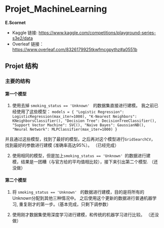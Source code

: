 # Projet_MachineLearning 
**E.Scornet**

- Kaggle 链接: https://www.kaggle.com/competitions/playground-series-s3e2/data
- Overleaf 链接：https://www.overleaf.com/8326179925tkwfmcgpythz#a0551b

## Projet 结构

### 主要的结构
#### 第一个模型
1. 使用去掉 `smoking_status == 'Unknown' ` 的数据集直接进行建模。 我之前已经使用了这些模型：
`models = {
    "Logistic Regression": LogisticRegression(max_iter=1000),
    "K-Nearest Neighbors": KNeighborsClassifier(),
    "Decision Tree": DecisionTreeClassifier(),
    "Support Vector Machine": SVC(),
    "Naive Bayes": GaussianNB(),
    "Neural Network": MLPClassifier(max_iter=1000)
}`

并且通过这些模型，找到了最好的模型。之后再对这个模型进行`GridSearchCV`，找到最好的参数进行建模 (准确率高达95%）。 （已经完成）

2. 使用相同的模型，但是加上`smoking_status == 'Unknown' `的数据进行建模，结果是一团糟（与官方给的平均值相比较），接下来引出第二个模型. （还没做）

#### 第二个模型

1. 将 `smoking_status == 'Unknown' ` 的数据进行建模，目的是将所有的Unknown分配到其他三种情况中。 之后使用这个更新的数据进行普通机器学习, 重复刚才的第一步。（基本完成，只剩下调参数）

2. 使用刚才数据集使用深度学习进行建模，和传统的机器学习进行比较。 （还没做）


